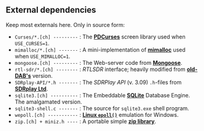 ## External dependencies

Keep most externals here. Only in source form:
 * `Curses/*.[ch] ---------` : The **[PDCurses](https://github.com/wmcbrine/PDCurses)** screen library used when `USE_CURSES=1`.
 * `mimalloc/*.[ch] -------` : A mini-implementation of **[mimalloc](https://github.com/microsoft/mimalloc)** used when `USE_MIMALLOC=1`.
 * `mongoose.[ch] ---------` : The Web-server code from **[Mongoose](https://github.com/cesanta/mongoose)**.
 * `rtl-sdr/*.[ch] --------` : *RTLSDR* interface; heavily modified from **[old-DAB's](https://github.com/old-dab/rtlsdr)** version.
 * `SDRplay-API/*.h -------` : The *SDRPlay API* (v. 3.09) `.h`-files from **[SDRplay Ltd](https://www.sdrplay.com)**.
 * `sqlite3.[ch] ----------` : The Embeddable **[SQLite](http://www.sqlite.org)** Database Engine. The amalgamated version.
 * `sqlite3-shell.c -------` : The source for `sqlite3.exe` shell program.
 * `wepoll.[ch] -----------` : **[Linux `epoll()`](https://github.com/piscisaureus/wepoll)** emulation for Windows.
 * `zip.[ch] + miniz.h ----` : A portable simple **[zip library](https://github.com/kuba--/zip)**.
